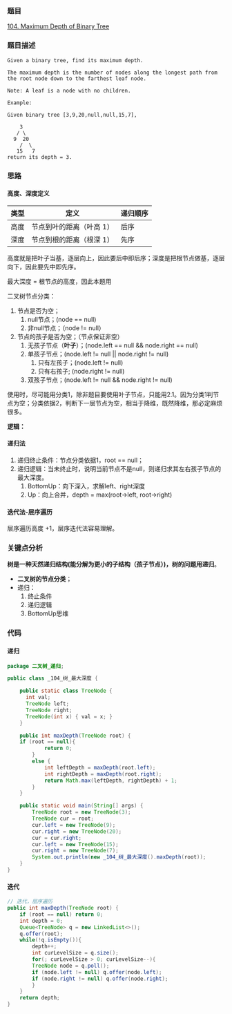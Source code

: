 ### 题目
[104. Maximum Depth of Binary Tree](https://leetcode.com/problems/maximum-depth-of-binary-tree/)

### 题目描述
```
Given a binary tree, find its maximum depth.

The maximum depth is the number of nodes along the longest path from the root node down to the farthest leaf node.

Note: A leaf is a node with no children.

Example:

Given binary tree [3,9,20,null,null,15,7],

    3
   / \
  9  20
    /  \
   15   7
return its depth = 3.
```

### 思路
#### 高度、深度定义
|  类型   | 定义  			|递归顺序| 
|  ----  | ----  			| ----  |
| 高度  | 节点到叶的距离（叶高 1）	| 后序	|
| 深度  | 节点到根的距离（根深 1） 	| 先序	|

高度就是把叶子当基，逐层向上，因此要后中即后序；深度是把根节点做基，逐层向下，因此要先中即先序。

最大深度 = 根节点的高度，因此本题用

二叉树节点分类：

1. 节点是否为空；
	1. null节点；(node == null)
	2. 非null节点；（node != null）
2. 节点的孩子是否为空；（节点保证非空）
	1. 无孩子节点（**叶子**）；(node.left == null && node.right == null)
	2. 单孩子节点；(node.left != null || node.right != null)
		1. 只有左孩子；(node.left != null)
		2. 只有右孩子; (node.right != null)
	3. 双孩子节点；(node.left != null && node.right != null)

使用时，尽可能用分类1，除非题目要使用叶子节点，只能用2.1。因为分类1判节点为空；分类依据2，判断下一层节点为空，相当于降维，既然降维，那必定麻烦很多。

**逻辑：**

#### 递归法

1. 递归终止条件：节点分类依据1，root == null；
2. 递归逻辑：当未终止时，说明当前节点不是null，则递归求其左右孩子节点的最大深度。
	1. BottomUp：向下深入，求解left、right深度
	2. Up：向上合并，depth = max(root->left, root->right)
#### 迭代法-层序遍历
层序遍历高度 +1，层序迭代法容易理解。
### 关键点分析
**树是一种天然递归结构(能分解为更小的子结构（孩子节点）)，树的问题用递归**。

* **二叉树的节点分类**；
* 递归：
	1. 终止条件
	2. 递归逻辑
	3. BottomUp思维

### 代码
#### 递归
```java 
package 二叉树_递归;

public class _104_树_最大深度 {

    public static class TreeNode {
      int val;
      TreeNode left;
      TreeNode right;
      TreeNode(int x) { val = x; }
    }

    public int maxDepth(TreeNode root) {
	if (root == null){
            return 0;
        }
        else {
            int leftDepth = maxDepth(root.left);
            int rightDepth = maxDepth(root.right);
            return Math.max(leftDepth, rightDepth) + 1;
        }
    }

    public static void main(String[] args) {
        TreeNode root = new TreeNode(3);
        TreeNode cur = root;
        cur.left = new TreeNode(9);
        cur.right = new TreeNode(20);
        cur = cur.right;
        cur.left = new TreeNode(15);
        cur.right = new TreeNode(7);
        System.out.println(new _104_树_最大深度().maxDepth(root));
    }
}

```
#### 迭代
```java
// 迭代，层序遍历
public int maxDepth(TreeNode root) {
	if (root == null) return 0;
	int depth = 0;
	Queue<TreeNode> q = new LinkedList<>();
	q.offer(root);
	while(!q.isEmpty()){
	    depth++;
	    int curLevelSize = q.size();
	    for(; curLevelSize > 0; curLevelSize--){
		TreeNode node = q.poll();
		if (node.left != null) q.offer(node.left);
		if (node.right != null) q.offer(node.right);
	    }
	}
	return depth;
}
```
